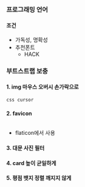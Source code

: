 ### 프로그래밍 언어

#### 조건

* 가독성, 명확성
* 추천폰트
  * HACK

### 부트스트랩 보충

#### 1. img 마우스 오버시 손가락으로

```
css cursor
```

#### 2. favicon

```

```

* flaticon에서 사용

#### 3. 대문 사진 필터



#### 4. card 높이 균일하게

#### 5. 평점 뱃지 정렬 깨지지 않게